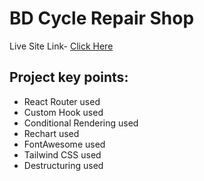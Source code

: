 # BD Cycle Repair Shop

Live Site Link- [Click Here](https://rahad-bd-cycle-repair.netlify.app/)

## Project key points:

* React Router used
* Custom Hook used
* Conditional Rendering used
* Rechart used
* FontAwesome used
* Tailwind CSS used
* Destructuring used